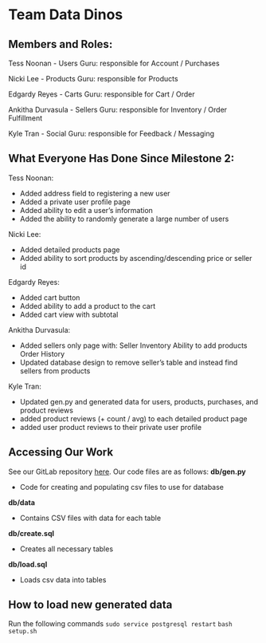 # Team Data Dinos
## Members and Roles:
Tess Noonan - Users Guru: responsible for Account / Purchases

Nicki Lee - Products Guru: responsible for Products

Edgardy Reyes - Carts Guru: responsible for Cart / Order

Ankitha Durvasula - Sellers Guru: responsible for Inventory / Order Fulfillment

Kyle Tran - Social Guru: responsible for Feedback / Messaging

## What Everyone Has Done Since Milestone 2:
Tess Noonan:
* Added address field to registering a new user
* Added a private user profile page
* Added ability to edit a user’s information
* Added the ability to randomly generate a large number of users

Nicki Lee:
* Added detailed products page
* Added ability to sort products by ascending/descending price or seller id

Edgardy Reyes:
* Added cart button
* Added ability to add a product to the cart
* Added cart view with subtotal

Ankitha Durvasula:
* Added sellers only page with:
Seller Inventory
Ability to add products
Order History
* Updated database design to remove seller’s table and instead find sellers from products

Kyle Tran:
* Updated gen.py and generated data for users, products, purchases, and product reviews
* added product reviews (+ count / avg) to each detailed product page
* added user product reviews to their private user profile



## Accessing Our Work
See our GitLab repository [here](https://gitlab.oit.duke.edu/data-dinos/mini-amazon-skeleton).
Our code files are as follows:
**db/gen.py**
* Code for creating and populating csv files to use for database

**db/data**
* Contains CSV files with data for each table

**db/create.sql**
* Creates all necessary tables

**db/load.sql**
* Loads csv data into tables
## How to load new generated data
Run the following commands
`sudo service postgresql restart`
`bash setup.sh`

